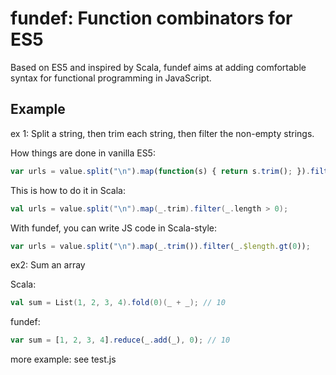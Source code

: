 # fundef: Function combinators for ES5

Based on ES5 and inspired by Scala, fundef aims at adding comfortable syntax for functional programming in JavaScript.

## Example

ex 1: Split a string, then trim each string, then filter the non-empty strings.

How things are done in vanilla ES5:

```js
var urls = value.split("\n").map(function(s) { return s.trim(); }).filter(function(s) { return s.length > 0; });
```

This is how to do it in Scala:

```scala
val urls = value.split("\n").map(_.trim).filter(_.length > 0);
```

With fundef, you can write JS code in Scala-style:

```js
var urls = value.split("\n").map(_.trim()).filter(_.$length.gt(0));
```

ex2: Sum an array

Scala:

```scala
val sum = List(1, 2, 3, 4).fold(0)(_ + _); // 10
```

fundef:

```js
var sum = [1, 2, 3, 4].reduce(_.add(_), 0); // 10
```

more example: see test.js
